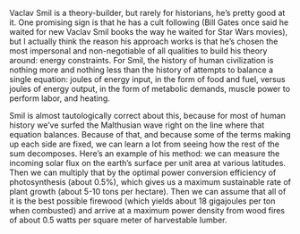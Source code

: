 Vaclav Smil is a theory-builder, but rarely for historians, he’s pretty good at it. One promising sign is that he has a cult following (Bill Gates once said he waited for new Vaclav Smil books the way he waited for Star Wars movies), but I actually think the reason his approach works is that he’s chosen the most impersonal and non-negotiable of all qualities to build his theory around: energy constraints. For Smil, the history of human civilization is nothing more and nothing less than the history of attempts to balance a single equation: joules of energy input, in the form of food and fuel, versus joules of energy output, in the form of metabolic demands, muscle power to perform labor, and heating.

Smil is almost tautologically correct about this, because for most of human history we’ve surfed the Malthusian wave right on the line where that equation balances. Because of that, and because some of the terms making up each side are fixed, we can learn a lot from seeing how the rest of the sum decomposes. Here’s an example of his method: we can measure the incoming solar flux on the earth’s surface per unit area at various latitudes. Then we can multiply that by the optimal power conversion efficiency of photosynthesis (about 0.5%), which gives us a maximum sustainable rate of plant growth (about 5-10 tons per hectare). Then we can assume that all of it is the best possible firewood (which yields about 18 gigajoules per ton when combusted) and arrive at a maximum power density from wood fires of about 0.5 watts per square meter of harvestable lumber.

